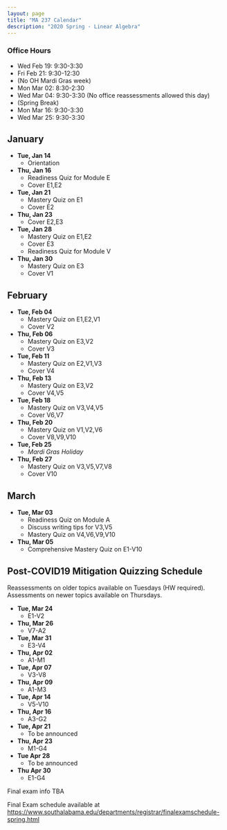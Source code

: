 ```yaml
---
layout: page
title: "MA 237 Calendar"
description: "2020 Spring - Linear Algebra"
---
```


### Office Hours

- Wed Feb 19: 9:30-3:30
- Fri Feb 21: 9:30-12:30
- (No OH Mardi Gras week)
- Mon Mar 02: 8:30-2:30
- Wed Mar 04: 9:30-3:30 (No office reassessments allowed this day)
- (Spring Break)
- Mon Mar 16: 9:30-3:30
- Wed Mar 25: 9:30-3:30

## January

- **Tue, Jan 14**
  - Orientation
- **Thu, Jan 16**
  - Readiness Quiz for Module E
  - Cover E1,E2
- **Tue, Jan 21**
  - Mastery Quiz on E1
  - Cover E2
- **Thu, Jan 23**
  - Cover E2,E3
- **Tue, Jan 28**
  - Mastery Quiz on E1,E2
  - Cover E3
  - Readiness Quiz for Module V
- **Thu, Jan 30**
  - Mastery Quiz on E3
  - Cover V1

## February

- **Tue, Feb 04**
  - Mastery Quiz on E1,E2,V1
  - Cover V2
- **Thu, Feb 06**
  - Mastery Quiz on E3,V2
  - Cover V3
- **Tue, Feb 11**
  - Mastery Quiz on E2,V1,V3
  - Cover V4
- **Thu, Feb 13**
  - Mastery Quiz on E3,V2
  - Cover V4,V5
- **Tue, Feb 18**
  - Mastery Quiz on V3,V4,V5
  - Cover V6,V7
- **Thu, Feb 20**
  - Mastery Quiz on V1,V2,V6
  - Cover V8,V9,V10
- **Tue, Feb 25**
  - *Mardi Gras Holiday*
- **Thu, Feb 27**
  - Mastery Quiz on V3,V5,V7,V8
  - Cover V10

## March

- **Tue, Mar 03**
  - Readiness Quiz on Module A
  - Discuss writing tips for V3,V5
  - Mastery Quiz on V4,V6,V9,V10
- **Thu, Mar 05**
  - Comprehensive Mastery Quiz on E1-V10

## Post-COVID19 Mitigation Quizzing Schedule

Reassessments on older topics available on Tuesdays (HW required).
Assessments on newer topics available on Thursdays.

- **Tue, Mar 24**
  - E1-V2
- **Thu, Mar 26**
  - V7-A2
- **Tue, Mar 31**
  - E3-V4
- **Thu, Apr 02**
  - A1-M1
- **Tue, Apr 07**
  - V3-V8
- **Thu, Apr 09**
  - A1-M3
- **Tue, Apr 14**
  - V5-V10
- **Thu, Apr 16**
  - A3-G2
- **Tue, Apr 21**
  - To be announced
- **Thu, Apr 23**
  - M1-G4
- **Tue Apr 28**
  - To be announced
- **Thu Apr 30**
  - E1-G4

Final exam info TBA

Final Exam schedule available at <https://www.southalabama.edu/departments/registrar/finalexamschedule-spring.html>

